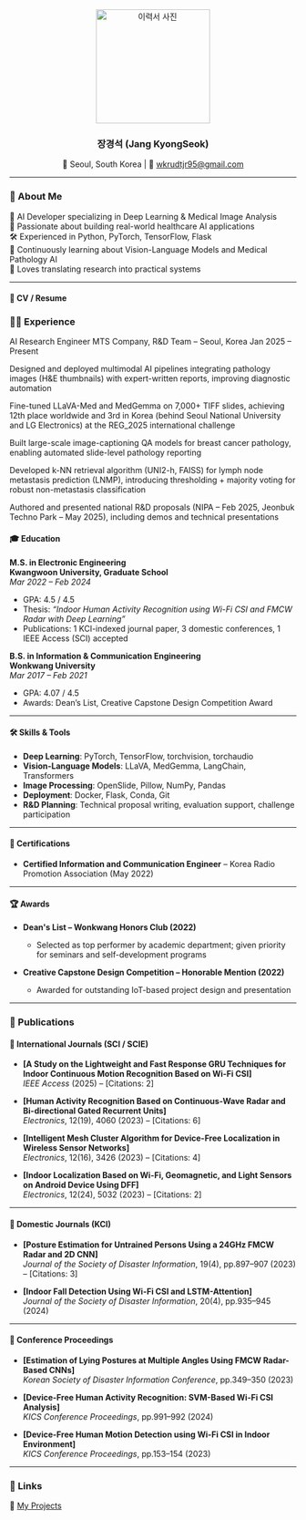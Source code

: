 <div align="center">

<img src="https://github.com/user-attachments/assets/4ef225e8-115c-44f9-8e01-a0d18f1f3397" alt="이력서 사진" width="200" />

### 장경석 (Jang KyongSeok)  
📍 Seoul, South Korea | 📧 wkrudtjr95@gmail.com  

</div>

---

### 👋 About Me
🧠 AI Developer specializing in Deep Learning & Medical Image Analysis  
🧪 Passionate about building real-world healthcare AI applications  
🛠️ Experienced in Python, PyTorch, TensorFlow, Flask  
🌱 Continuously learning about Vision-Language Models and Medical Pathology AI  
📝 Loves translating research into practical systems  

---

#### 📄 CV / Resume
### 🧑‍💻 Experience

AI Research Engineer
MTS Company, R&D Team – Seoul, Korea
Jan 2025 – Present

Designed and deployed multimodal AI pipelines integrating pathology images (H&E thumbnails) with expert-written reports, improving diagnostic automation

Fine-tuned LLaVA-Med and MedGemma on 7,000+ TIFF slides, achieving 12th place worldwide and 3rd in Korea (behind Seoul National University and LG Electronics) at the REG_2025 international challenge

Built large-scale image-captioning QA models for breast cancer pathology, enabling automated slide-level pathology reporting

Developed k-NN retrieval algorithm (UNI2-h, FAISS) for lymph node metastasis prediction (LNMP), introducing thresholding + majority voting for robust non-metastasis classification

Authored and presented national R&D proposals (NIPA – Feb 2025, Jeonbuk Techno Park – May 2025), including demos and technical presentations

#### 🎓 Education

**M.S. in Electronic Engineering**  
**Kwangwoon University, Graduate School**  
*Mar 2022 – Feb 2024*  
- GPA: 4.5 / 4.5  
- Thesis: *“Indoor Human Activity Recognition using Wi-Fi CSI and FMCW Radar with Deep Learning”*  
- Publications: 1 KCI-indexed journal paper, 3 domestic conferences, 1 IEEE Access (SCI) accepted  

**B.S. in Information & Communication Engineering**  
**Wonkwang University**  
*Mar 2017 – Feb 2021*  
- GPA: 4.07 / 4.5  
- Awards: Dean’s List, Creative Capstone Design Competition Award  

---

#### 🛠️ Skills & Tools

- **Deep Learning**: PyTorch, TensorFlow, torchvision, torchaudio  
- **Vision-Language Models**: LLaVA, MedGemma, LangChain, Transformers  
- **Image Processing**: OpenSlide, Pillow, NumPy, Pandas  
- **Deployment**: Docker, Flask, Conda, Git  
- **R&D Planning**: Technical proposal writing, evaluation support, challenge participation  

---

#### 📜 Certifications

- **Certified Information and Communication Engineer** – Korea Radio Promotion Association (May 2022)  

---

#### 🏆 Awards

- **Dean's List – Wonkwang Honors Club (2022)**  
  - Selected as top performer by academic department; given priority for seminars and self-development programs  

- **Creative Capstone Design Competition – Honorable Mention (2022)**  
  - Awarded for outstanding IoT-based project design and presentation  

---

### 📝 Publications

#### 📘 International Journals (SCI / SCIE)

- **[A Study on the Lightweight and Fast Response GRU Techniques for Indoor Continuous Motion Recognition Based on Wi-Fi CSI]**  
  *IEEE Access* (2025) – [Citations: 2]

- **[Human Activity Recognition Based on Continuous-Wave Radar and Bi-directional Gated Recurrent Units]**  
  *Electronics*, 12(19), 4060 (2023) – [Citations: 6]

- **[Intelligent Mesh Cluster Algorithm for Device-Free Localization in Wireless Sensor Networks]**  
  *Electronics*, 12(16), 3426 (2023) – [Citations: 4]

- **[Indoor Localization Based on Wi-Fi, Geomagnetic, and Light Sensors on Android Device Using DFF]**  
  *Electronics*, 12(24), 5032 (2023) – [Citations: 2]

---

#### 📙 Domestic Journals (KCI)

- **[Posture Estimation for Untrained Persons Using a 24GHz FMCW Radar and 2D CNN]**  
  *Journal of the Society of Disaster Information*, 19(4), pp.897–907 (2023) – [Citations: 3]

- **[Indoor Fall Detection Using Wi-Fi CSI and LSTM-Attention]**  
  *Journal of the Society of Disaster Information*, 20(4), pp.935–945 (2024)

---

#### 📗 Conference Proceedings

- **[Estimation of Lying Postures at Multiple Angles Using FMCW Radar-Based CNNs]**  
  *Korean Society of Disaster Information Conference*, pp.349–350 (2023)

- **[Device-Free Human Activity Recognition: SVM-Based Wi-Fi CSI Analysis]**  
  *KICS Conference Proceedings*, pp.991–992 (2024)

- **[Device-Free Human Motion Detection using Wi-Fi CSI in Indoor Environment]**  
  *KICS Conference Proceedings*, pp.153–154 (2023)

---

### 🔗 Links

📂 [My Projects](https://github.com/rudjtr234?tab=repositories)  

